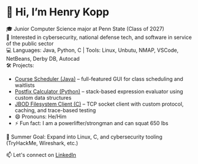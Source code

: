 # 👋 Hi, I’m Henry Kopp

🎓 Junior Computer Science major at Penn State (Class of 2027)  
🔐 Interested in cybersecurity, national defense tech, and software in service of the public sector  
💻 Languages: Java, Python, C | Tools: Linux, Unbutu, NMAP, VSCode, NetBeans, Derby DB, Autocad  
🛠️ Projects:
- [Course Scheduler (Java)]() – full-featured GUI for class scheduling and waitlists
- [Postfix Calculator (Python)]() – stack-based expression evaluator using custom data structures
- [JBOD Filesystem Client (C)]() – TCP socket client with custom protocol, caching, and trace-based testing
- 😄 Pronouns: He/Him
- ⚡ Fun fact: I am a powerlifter/strongman and can squat 650 lbs

🎯 Summer Goal: Expand into Linux, C, and cybersecurity tooling (TryHackMe, Wireshark, etc.)

📫 Let's connect on [LinkedIn](https://www.linkedin.com)

